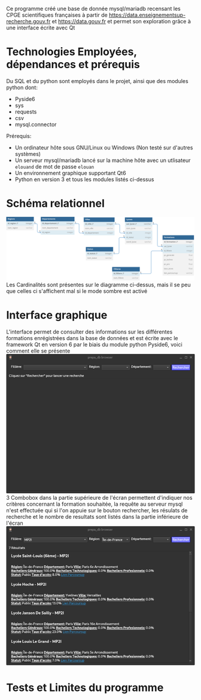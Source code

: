 Ce programme créé une base de donnée mysql/mariadb recensant les CPGE scientifiques françaises à partir de https://data.enseignementsup-recherche.gouv.fr et https://data.gouv.fr et permet son exploration grâce à une interface écrite avec Qt
# Technologies Employées, dépendances et prérequis
Du SQL et du python sont employés dans le projet, ainsi que des modules python dont:
* Pyside6
* sys
* requests
* csv
* mysql.connector

Prérequis:
* Un ordinateur hôte sous GNU/Linux ou Windows (Non testé sur d'autres systèmes)
* Un serveur mysql/mariadb lancé sur la machine hôte avec un utlisateur `elouand` de mot de passe `elouan`
* Un environnement graphique supportant Qt6
* Python en version 3 et tous les modules listés ci-dessus
# Schéma relationnel
![Schéma descriptif](img/PrepaDB-Diagram.svg)
Les Cardinalités sont présentes sur le diagramme ci-dessus, mais il se peu que celles ci s'affichent mal si le mode sombre est activé
# Interface graphique
L'interface permet de consulter des informations sur les différentes formations enrégistrées dans la base de données et est écrite avec le framework Qt en version 6 par le biais du module python Pyside6, voici comment elle se présente
![Main Window](img/mainwindow.png)
3 Combobox dans la partie supérieure de l'écran permettent d'indiquer nos critères concernant la formation souhaitée, la requête au serveur mysql n'est effectuée qui si l'on appuie sur le bouton rechercher, les résulats de recherche et le nombre de resultats sont listés dans la partie inférieure de l'écran
![Results Window](img/resultwindow.png)
# Tests et Limites du programme



